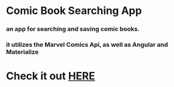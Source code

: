 # Comic Book Searching App

### an app for searching and saving comic books.
### it utilizes the Marvel Comics Api, as well as Angular and Materialize

# Check it out <a href='comicsapp-db242.firebaseapp.com'> HERE </a>


